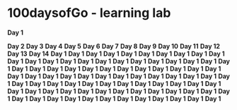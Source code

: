 # 100daysofGo - learning lab

**Day 1**



**Day 2**
**Day 3**
**Day 4**
**Day 5**
**Day 6**
**Day 7**
**Day 8**
**Day 9**
**Day 10**
**Day 11**
**Day 12**
**Day 13**
**Day 14**
**Day 1**
**Day 1**
**Day 1**
**Day 1**
**Day 1**
**Day 1**
**Day 1**
**Day 1**
**Day 1**
**Day 1**
**Day 1**
**Day 1**
**Day 1**
**Day 1**
**Day 1**
**Day 1**
**Day 1**
**Day 1**
**Day 1**
**Day 1**
**Day 1**
**Day 1**
**Day 1**
**Day 1**
**Day 1**
**Day 1**
**Day 1**
**Day 1**
**Day 1**
**Day 1**
**Day 1**
**Day 1**
**Day 1**
**Day 1**
**Day 1**
**Day 1**
**Day 1**
**Day 1**
**Day 1**
**Day 1**
**Day 1**
**Day 1**
**Day 1**
**Day 1**
**Day 1**
**Day 1**
**Day 1**
**Day 1**
**Day 1**
**Day 1**
**Day 1**
**Day 1**
**Day 1**
**Day 1**
**Day 1**
**Day 1**
**Day 1**
**Day 1**
**Day 1**
**Day 1**
**Day 1**
**Day 1**
**Day 1**
**Day 1**
**Day 1**
**Day 1**
**Day 1**
**Day 1**
**Day 1**
**Day 1**
**Day 1**
**Day 1**
**Day 1**
**Day 1**
**Day 1**
**Day 1**
**Day 1**
**Day 1**
**Day 1**
**Day 1**
**Day 1**
**Day 1**
**Day 1**
**Day 1**
**Day 1**
